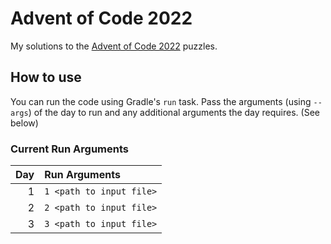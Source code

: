 # Advent of Code 2022

My solutions to the [Advent of Code 2022](https://adventofcode.com/2022) puzzles.

## How to use

You can run the code using Gradle's `run` task. Pass the arguments (using `--args`) of the day to run and any additional arguments the day requires. (See below)

### Current Run Arguments


| Day | Run Arguments            |
| ---: |:-------------------------|
| 1 | `1 <path to input file>` |
| 2 | `2 <path to input file>` |
| 3 | `3 <path to input file>` |